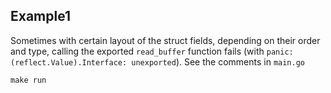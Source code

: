 ## Example1

Sometimes with certain layout of the struct fields, depending on their order and type, calling the exported `read_buffer` function fails (with `panic: (reflect.Value).Interface: unexported`). See the comments in `main.go`

`make run`
